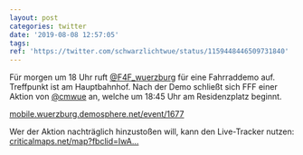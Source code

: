 ```yaml
---
layout: post
categories: twitter
date: '2019-08-08 12:57:05'
tags: 
ref: 'https://twitter.com/schwarzlichtwue/status/1159448446509731840'
---
```

Für morgen um 18 Uhr ruft [@F4F_wuerzburg](https://twitter.com/F4F_wuerzburg) für eine Fahrraddemo auf. Treffpunkt ist am Hauptbahnhof. Nach der Demo schließt sich FFF einer Aktion von [@cmwue](https://twitter.com/cmwue) an, welche um 18:45 Uhr am Residenzplatz beginnt.

[mobile.wuerzburg.demosphere.net/event/1677](https://mobile.wuerzburg.demosphere.net/event/1677)

Wer der Aktion nachträglich hinzustoßen will, kann den Live-Tracker nutzen: [criticalmaps.net/map?fbclid=IwA…](https://www.criticalmaps.net/map?fbclid=IwAR1IlfnLjxA4L08mCokR_qWEOv0uAgKeGu7ImPsqCdDXr9biLwtcRgV2y0I#..9419)